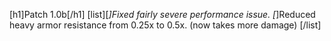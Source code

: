 [h1]Patch 1.0b[/h1]
[list][*]Fixed fairly severe performance issue.
[*]Reduced heavy armor resistance from 0.25x to 0.5x. (now takes more damage)
[/list]
